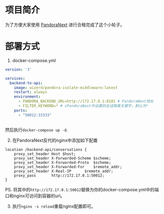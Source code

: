 # 项目简介

为了方便大家使用 [PandoraNext](https://github.com/pandora-next/deploy) 进行合租完成了这个小轮子。

# 部署方式

1. docker-compose.yml

```yaml
version: '3'

services:
  backend-to-api:
    image: wizerd/pandora-isolate-middleware:latest
    restart: always
    environment:
      - PANDORA_BACKEND_URL=http://172.17.0.1:8181 # PandoraNext地址
      - FILTER_KEYWORD=* # zPandoraNext中设置的会话隔离关键字，默认为*
    ports:
      - "50012:33333"
    
```

然后执行`docker-compose up -d`.

2. 在PandoraNext反代的nginx中添加如下配置

```nginx
location /backend-api/conversations {
    proxy_set_header Host $host;
    proxy_set_header X-Forwarded-Scheme $scheme;
    proxy_set_header X-Forwarded-Proto  $scheme;
    proxy_set_header X-Forwarded-For    $remote_addr;
    proxy_set_header X-Real-IP		$remote_addr;
    proxy_pass       http://172.17.0.1:50012;
}
```
PS. 将其中的`http://172.17.0.1:50012`替换为你的docker-compose.yml中的端口和nginx可访问到容器的url。

3. 执行`nginx -s reload`重载nginx配置即可。